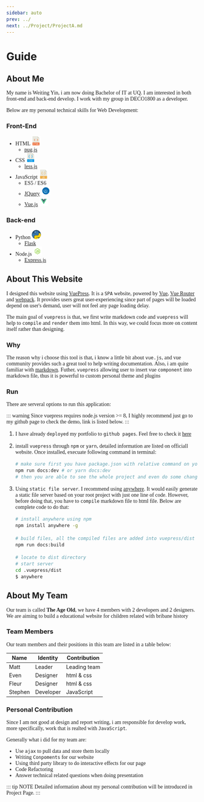 ```yaml
---
sidebar: auto
prev: ../
next: ../Project/ProjectA.md
---
```


<style>
    p, ul {
        font-family: "Georgia";
    }

</style>

# Guide

## About Me
My name is Weiting Yin, i am now doing Bachelor of IT at UQ. I am interested in both front-end and back-end develop. I work with my group in DECO1800 as a <span>developer</span>.


Below are my personal technical skills for Web Development:

### Front-End

- HTML ![html](../images/html.png)
    - [pug.js](https://pugjs.org/api/getting-started.html)
- CSS ![css](../images/css.png)
    - [less.js](http://lesscss.org/)
- JavaScript ![js](../images/javascript.png)
    - ES5 / ES6
    - [JQuery](https://jquery.com/) ![jquery](../images/jquery.png)
    - [Vue.js](https://vuejs.org/index.html) ![vue](../images/vue.png)

### Back-end

- Python ![py](../images/python.png)
    - [Flask](http://flask.pocoo.org/)
- Node.js ![node](../images/node.png)
    - [Express.js](https://expressjs.com/)


## About This Website

I designed this website using [VuePress](https://vuepress.vuejs.org). It is a `SPA` website, powered by [Vue](https://vuejs.org/), [Vue Router](https://github.com/vuejs/vue-router) and [webpack](https://webpack.js.org/). It provides users great user-experiencing since part of pages will be loaded depend on user's demand, user will not feel any page loading delay.

The main goal of `vuepress` is that, we first write markdown code and `vuepress` will help to `compile` and `render` them into html. In this way, we could focus more on content itself rather than designing.

### Why

The reason why i choose this tool is that, i know a little bit about `vue.js`, and vue community provides such a great tool to help writing documentation. Also, i am quite familiar with [markdown](https://en.wikipedia.org/wiki/Markdown). Futher, `vuepress` allowing user to insert vue `component` into markdown file, thus it is powerful to custom personal theme and plugins

### Run

There are serveral options to run this application:

::: warning
Since vuepress requires node.js version >= 8, I highly recommend just go to my github page to check the demo, link is listed below.
:::

1. I have already `deployed` my portfolio to `github pages`. Feel free to check it [here](https://hacker0limbo.github.io/)


2. install `vuepress` through `npm` or `yarn`, detailed information are listed on officiall website. Once installed, execuate following command in terminal:
   
    ```bash
    # make sure first you have package.json with relative command on your root project
    npm run docs:dev # or yarn docs:dev
    # then you are able to see the whole project and even do some changes!
    ```

3. Using `static file server`. I recommend using [anywhere](https://www.npmjs.com/package/anywhere). It would easily generate a static file server based on your root project with just one line of code. However, before doing that, you have to `compile` markdown file to html file. Below are complete code to do that:

    ```bash
    # install anywhere using npm
    npm install anywhere -g

    # build files, all the compiled files are added into vuepress/dist folder
    npm run docs:build

    # locate to dist directory
    # start server
    cd .vuepress/dist
    $ anywhere
    ```    

## About My Team

Our team is called **The Age Old**, we have 4 members with 2 developers and 2 designers. We are aiming to build a educational website for children related with bribane history

### Team Members

Our team members and their positions in this team are listed in a table below:

| Name          | Identity      |  Contribution  |
|---------------|---------------|----------------|
| Matt          | Leader        | Leading team   |
| Even          | Designer      | html & css     |
| Fleur         | Designer      | html & css     |
| Stephen       | Developer     | JavaScript     |

### Personal Contribution

Since I am not good at design and report writing, i am responsible for develop work, more specifically, work that is realted with `JavaScript`.

Generally what i did for my team are:
- Use `ajax` to pull data and store them locally
- Writing `Conpoments` for our website
- Using third party library to do interactive effects for our page
- Code Refactoring
- Answer technical related questions when doing presentation

::: tip NOTE
Detailed information about my personal contribution will be introduced in Project Page.
:::


